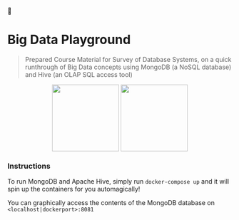 :blue_book:

# Big Data Playground
> Prepared Course Material for Survey of Database Systems, on a quick runthrough of Big Data concepts using MongoDB (a NoSQL database) and Hive (an OLAP SQL access tool)

<div style="text-align:center">
  <img src="http://hortonworks.com/wp-content/uploads/2016/03/hive_logo.png" 
  width="150px;" align="center"/>
  <img src="https://www.servernoobs.com/wp-content/uploads/2016/01/mongodb-logo-1.png" width="150px;" align="center"/>
</div>

### Instructions
To run MongoDB and Apache Hive, simply run `docker-compose up` and it will spin up the containers for you automagically!

You can graphically access the contents of the MongoDB database on `<localhost|dockerport>:8081`

